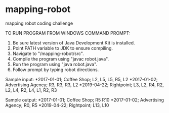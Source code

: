 # mapping-robot
mapping robot coding challenge

TO RUN PROGRAM FROM WINDOWS COMMAND PROMPT:

1. Be sure latest version of Java Development Kit is installed.
2. Point PATH variable to JDK to ensure compiling.
3. Navigate to "/mapping-robot/src".
4. Compile the program using "javac robot.java".
5. Run the program using "java robot.java".
6. Follow prompt by typing robot directions.

Sample input:
*2017-01-01; Coffee Shop; L2, L5, L5, R5, L2
*2017-01-02; Advertising Agency; R3, R3, R3, L2
*2019-04-22; Rightpoint; L3, L2, R4, R2, L2, L4, R2, L4, L1, R2, R3

Sample output:
*2017-01-01; Coffee Shop; R5 R10
*2017-01-02; Advertising Agency; R0, R5
*2019-04-22; Rightpoint; L13, L10
